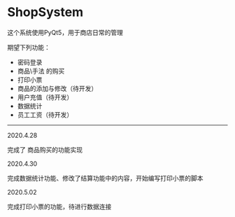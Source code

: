 # ShopSystem

这个系统使用PyQt5，用于商店日常的管理

期望下列功能：

- 密码登录
- 商品\手法 的购买
- 打印小票
- 商品的添加与修改（待开发）
- 用户充值（待开发）
- 数据统计
- 员工工资（待开发）

-----

2020.4.28

完成了 商品购买的功能实现

2020.4.30

完成数据统计功能、修改了结算功能中的内容，开始编写打印小票的脚本

2020.5.02

完成打印小票的功能，待进行数据连接